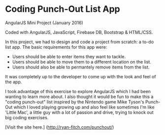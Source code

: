 Coding Punch-Out List App
======================
AngularJS Mini Project (January 2016)

Coded with AngularJS, JavaScript, Firebase DB, Bootstrap & HTML/CSS.

In this project, we had to design and code a project from scratch: a to-do list app.  The basic requirements for this app were:
* Users should be able to enter items they want to tackle.
* Users should be able to move them to a different location on the list. 
* Users should also be able to permantely remove items from the list.

It was completely up to the developer to come up with the look and feel of the app.

I took advantage of this exercise to explore AngularJS which I had been wanting to learn more about.  I also thought it would be fun to make this a "coding punch-out" list inspired by the Nintendo game Mike Tyson's Punch-Out which I loved playing growing up and also feel like sometimes I'm like 'Little Mac', a little guy with a lot of passion and drive, trying to knock out big coding exercises.  

[Visit the site here.] (http://ryan-fitch.com/punchout/)